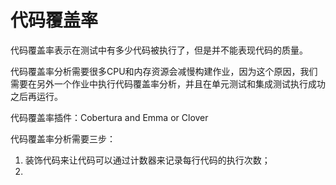 # 代码覆盖率

代码覆盖率表示在测试中有多少代码被执行了，但是并不能表现代码的质量。

代码覆盖率分析需要很多CPU和内存资源会减慢构建作业，因为这个原因，我们需要在另外一个作业中执行代码覆盖率分析，并且在单元测试和集成测试执行成功之后再运行。

代码覆盖率插件：Cobertura and Emma or Clover

代码覆盖率分析需要三步：
1. 装饰代码来让代码可以通过计数器来记录每行代码的执行次数；
2. 